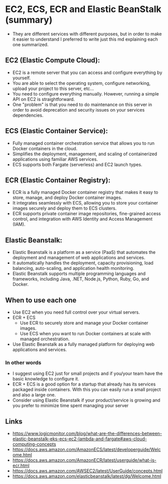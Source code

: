 # EC2, ECS, ECR and Elastic BeanStalk (summary)

- They are different services with different purposes, but in order to make it easier to understand I preferred to write just this md explaining each one summarized.

## EC2 (Elastic Compute Cloud):

- EC2 is a remote server that you can access and configure everything by yourself.
- You are able to select the operating system, configure networking, upload your project to this server, etc...
- You need to configure everything manually. However, running a simple API on EC2 is straightforward.
- One "problem" is that you need to do maintenance on this server in order to avoid deprecation and security issues on your services dependencies.

## ECS (Elastic Container Service):

- Fully managed container orchestration service that allows you to run Docker containers in the cloud.
- Simplifies the deployment, management, and scaling of containerized applications using familiar AWS services.
- ECS supports both Fargate (serverless) and EC2 launch types.

## ECR (Elastic Container Registry):

- ECR is a fully managed Docker container registry that makes it easy to store, manage, and deploy Docker container images.
- It integrates seamlessly with ECS, allowing you to store your container images securely and deploy them to ECS clusters.
- ECR supports private container image repositories, fine-grained access control, and integration with AWS Identity and Access Management (IAM).

## Elastic Beanstalk:

- Elastic Beanstalk is a platform as a service (PaaS) that automates the deployment and management of web applications and services.
- It automatically handles the deployment, capacity provisioning, load balancing, auto-scaling, and application health monitoring.
- Elastic Beanstalk supports multiple programming languages and frameworks, including Java, .NET, Node.js, Python, Ruby, Go, and Docker.

## When to use each one

- Use EC2 when you need full control over your virtual servers.
- ECR + ECS
  - Use ECR to securely store and manage your Docker container images.
  - Use ECS when you want to run Docker containers at scale with managed orchestration.
- Use Elastic Beanstalk as a fully managed platform for deploying web applications and services.

### In other words

- I suggest using EC2 just for small projects and if you/your team have the basic knowledge to configure it.
- ECR + ECS is a good option for a startup that already has its services packaged inside containers. With this you can easily run a small project and also a large one.
- Consider using Elastic Beanstalk if your product/service is growing and you prefer to minimize time spent managing your server

## Links
- https://www.logicmonitor.com/blog/what-are-the-differences-between-elastic-beanstalk-eks-ecs-ec2-lambda-and-fargate#aws-cloud-computing-concepts
- https://docs.aws.amazon.com/AmazonECS/latest/developerguide/Welcome.html
- https://docs.aws.amazon.com/AmazonECR/latest/userguide/what-is-ecr.html
- https://docs.aws.amazon.com/AWSEC2/latest/UserGuide/concepts.html
- https://docs.aws.amazon.com/elasticbeanstalk/latest/dg/Welcome.html